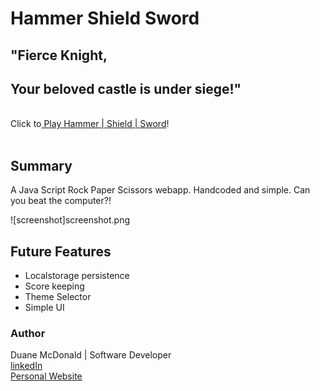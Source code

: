 # Hammer Shield Sword 
## "Fierce Knight,<br />
##        Your beloved castle is under siege!"
<br />
Click to<a href="https://duanemcd.github.io/rps_game/"> Play Hammer | Shield | Sword</a>!

<br />
<br />

## Summary
A Java Script Rock Paper Scissors webapp. Handcoded and simple. Can you beat the computer?!

![screenshot]screenshot.png

## Future Features
<ul>
  <li>Localstorage persistence </li>
  <li>Score keeping</li>
  <li>Theme Selector</li>
  <li>Simple UI</li>
</ul>


### Author

Duane McDonald | Software Developer <br />
<a href="https://www.linkedin.com/in/duane-mcdonald-48a90136">linkedIn</a> <br />
<a href="https://www.DuaneMcDonald.com">Personal Website</a> <br />
